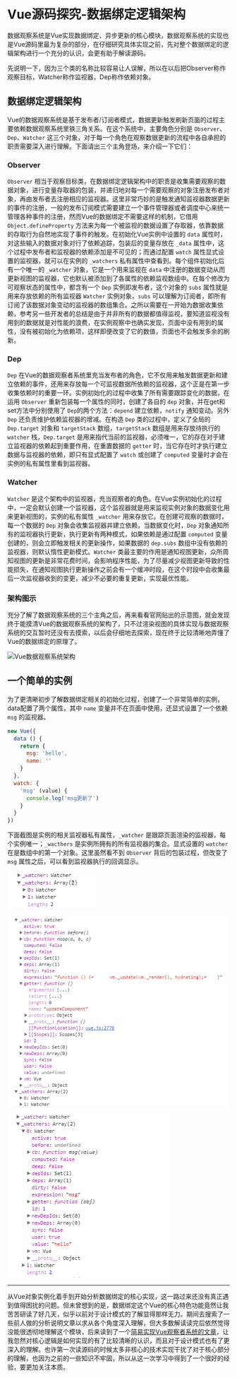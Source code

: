 # Vue源码探究-数据绑定逻辑架构

数据观察系统是Vue实现数据绑定、异步更新的核心模块，数据观察系统的实现也是Vue源码里最为复杂的部分，在仔细研究具体实现之前，先对整个数据绑定的逻辑架构进行一个充分的认识，会更有助于解读源码。

先说明一下，因为三个类的名称比较容易让人误解，所以在以后把Observer称作观察目标，Watcher称作监视器，Dep称作依赖对象。

## 数据绑定逻辑架构
Vue的数据观察系统是基于发布者/订阅者模式，数据更新触发刷新页面的过程主要依赖数据观察系统里铁三角关系。在这个系统中，主要角色分别是 `Observer`、`Dep`、`Watcher` 这三个对象，对于每一个角色在观察数据更新的流程中各自承担的职责需要深入进行理解。下面请出三个主角登场，来介绍一下它们：

### Observer
`Observer` 相当于观察目标类，在数据绑定逻辑架构中的职责是收集需要观察的数据对象，进行变量存取器的包装，并递归地对每一个需要观察的对象注册发布者对象，再由发布者去注册相应的监视器。这里非常巧妙的是触发通知监视器数据更新的事件的注册，一般的发布订阅模式需要建立一个事件管理器或者调度中心来统一管理各种事件的注册，然而Vue的数据绑定不需要这样的机制，它借用 `Object.defineProperty` 方法来为每一个被监视的数据设置了存取器，依靠数据的存取行为自然地实现了事件的触发。在初始化Vue实例中设置的 `data` 属性时，对这些输入的数据对象对行了依赖追踪，包装后的变量存放在 `_data` 属性中，这个过程中发布者和监视器的依赖添加是不可见的；而通过配置 `watch` 属性显式设置的监视器，就可以在实例的 `_watchers` 私有属性中查看到。每个组件初始化后有一个唯一的 `_watcher` 对象，它是一个用来监视在 `data` 中注册的数据变动从而更新视图的监视器，它也默认被添加到了各属性的依赖监视数组中。在每个修改为可观察状态的属性中，都含有一个 `Dep` 实例即发布者，这个对象的 `subs` 属性就是用来存放依赖的所有监视器 `Watcher` 实例对象，`subs` 可以理解为订阅者，即所有订阅了该数据对象变动的监视器的数组集合。之所以需要在一开始为数据收集依赖，参考另一些开发者的总结是由于并非所有的数据都值得监视，要知道监视没有用到的数据就是对性能的浪费，在实例观察中也确实发现，页面中没有用到的属性，没有被初始化为依赖项，这样即便改变了它的数值，页面也不会触发多余的刷新。

### Dep
`Dep` 在Vue的数据观察者系统里充当发布者的角色，它不仅用来触发数据更新和建立依赖的事件，还用来存放每一个可监视数据所依赖的监视器，这个正是在第一步收集依赖时的重要一环。实例初始化的过程中收集了所有需要跟踪变化的数据，在运用 `Observer` 重新包装每一个属性的同时，创建了各自的 `dep` 对象，并在get和set方法中分别使用了 `Dep`的两个方法：`depend` 建立依赖，`notify` 通知变动。另外 `Dep` 还负责维护依赖监视器的增减。在构造 `Dep` 类的过程中，定义了全局的 `Dep.target` 对象和 `targetStack` 数组，`targetStack` 数组是用来存放待执行的 `watcher` 栈，`Dep.target` 是用来指代当前的监视器，必须唯一，它的存在对于建立监视器的依赖起到重要作用，在重置数据的 `getter` 时，当它存在时才执行建立数据与监视器的依赖，即只有显式配置了 `watch` 或创建了 `computed` 变量时才会在实例的私有属性里看到监视器。


### Watcher
`Watcher` 是这个架构中的监视器，充当观察者的角色。在Vue实例初始化的过程中，一定会默认创建一个监视器，这个监视器就是用来监视实例对象的数据变化用来更新视图的，实例的私有属性 `_watcher` 用来存放它。在创建可观察的数据时，每一个数据的 `Dep` 对象会收集监视器并建立依赖，当数据变化时，`Dep` 对象通知所有的监视器执行更新，执行更新有两种模式，如果依赖是通过配置 `computed` 变量创建的，则会立即触发相关的更新操作，如果数据的 `dep.subs` 数组中没有依赖的监视器，则默认惰性更新模式。`Watcher` 类最主要的作用是通知视图更新，众所周知视图的更新是非常花费时间，会影响程序性能，为了尽量减少视图更新导致的性能损失，在通知视图执行更新操作之前会有一个缓冲时段，在这个时段中会收集最后一次监视器收到的变更，减少不必要的重复更新，实现最优性能。

### 架构图示

充分了解了数据观察系统的三个主角之后，再来看看官网贴出的示意图，就会发现终于能摸清Vue的数据观察系统的架构了，只不过渲染视图的具体实现与数据观察系统的交互暂时还没有去摸索，以后会仔细地去探索，现在终于比较清晰地弄懂了Vue的数据绑定的原理了。

![Vue数据观察系统架构](https://cn.vuejs.org/images/data.png)

## 一个简单的实例

为了更清晰初步了解数据绑定相关的初始化过程，创建了一个非常简单的实例，data配置了两个属性，其中 `name` 变量并不在页面中使用，还显式设置了一个依赖 `msg` 的监视器。

```js
new Vue({
  data () {
    return {
      msg: 'hello',
      name: ''
    }
  },
  watch: {
    'msg' (value) {
      console.log('msg更新了')
    }
  }
})
```
下面截图是实例的相关监视器私有属性，`_watcher` 是跟踪页面渲染的监视器，每个实例唯一；`_wacthers` 是实例所拥有的所有监视器的集合。显式设置的 `watcher` 在是数组中的第一个对象。这里虽然看不到 `Observer` 背后的包装过程，但改变了 `msg` 属性之后，可以看到监视器执行的回调显示。

![相关的私有属性](../src/assets/images/watcher.jpg)

![显式设置的wacther](../src/assets/images/watcher1.jpg)

![实例所有的watcher](../src/assets/images/watcher2.jpg)

---

从Vue对象实例化着手到开始分析数据绑定的核心实现，这一路过来还没有真正遇到值得困扰的问题。但未曾想到的是，数据绑定这个Vue的核心特色功能竟然让我苦苦研读了好几天，似乎以前对于设计模式的了解显得那样无力。期间去搜索了一些前人做的分析说明文章以求从各个角度深入理解，但大多数解读读完后依然觉得没能很透彻地理解这个模块，后来读到了一个[简易实现Vue观察者系统的文章](https://www.jb51.net/article/107927.htm)，让我忽然对核心逻辑是如何实现的有了比较清晰的认识，而且对于设计模式也有了更深入的理解。也许第一次读源码的时候太多非核心的技术实现干扰了对于核心部分的理解，也因为之前的一些知识不牢固，所以从这一次学习中得到了一个很好的经验，要更加关注本质。

